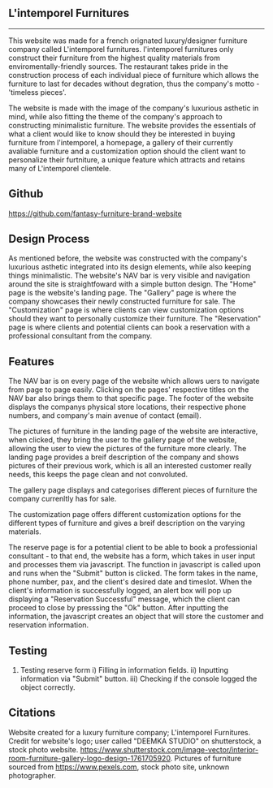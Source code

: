 
## L'intemporel Furnitures
--------------------------
This website was made for a french orignated luxury/designer furniture company called L'intemporel furnitures. 
l'intemporel furnitures only construct their furniture from the highest quality materials from enviromentally-friendly sources.
The restaurant takes pride in the construction process of each individual piece of furniture which allows the furniture to last for decades 
without degration, thus the company's motto - 'timeless pieces'.

The website is made with the image of the company's luxurious asthetic in mind, while also fitting the theme of the company's approach
to constructing minimalistic furniture. 
The website provides the essentials of what a client would like to know should they be interested in buying furniture from l'intemporel,
a homepage, a gallery of their currently avaliable furniture and a customization option should the client want to personalize their furtniture, a unique feature 
which attracts and retains many of  L'intemporel clientele.

Github
------

https://github.com/fantasy-furniture-brand-website


Design Process
--------------
As mentioned before, the website was constructed with the company's luxurious asthetic integrated into its design elements, while also keeping things minimalistic. The website's NAV bar is very visible and navigation around the site is straightfoward with a simple button design. 
The "Home" page is the website's landing page.
The "Gallery" page is where the company showcases their newly constructed furniture for sale.
The "Customization" page is where clients can view customization options should they want to personally customize their furniture.
The "Reservation" page is where clients and potential clients can book a reservation with a professional consultant from the company.

Features
--------
The NAV bar is on every page of the website which allows uers to navigate from page to page easily. Clicking on the pages' respective titles on the NAV bar also brings them to that specific page. The footer of the website displays the companys physical store locations, their respective phone numbers, and company's main avenue of contact (email).

The pictures of furniture in the landing page of the website are interactive, when clicked, they bring the user to the gallery page of the website, allowing the user to view the pictures of the furniture more clearly.
The landing page provides a breif description of the company and shows pictures of their previous work, which is all an interested customer really needs, this keeps the page clean and not convoluted.

The gallery page displays and categorises different pieces of furniture the company currenltly has for sale. 

The customization page offers different customization options for the different types of furniture and gives a breif description on the varying materials.

The reserve page is for a potential client to be able to book a professionial consultant - to that end, the website has a form, which takes in user input and processes them via javascript. The function in javascript is called upon and runs when the "Submit" button is clicked. The form takes in the name, phone number, pax, and the client's desired date and timeslot. When the client's information is successfully logged, an alert box will pop up displaying a "Reservation Successful" message, which the client can proceed to close by presssing the "Ok" button. After inputting the information, the javascript creates an object that will store the customer and reservation information. 

Testing
-------
1) Testing reserve form
i) Filling in information fields.
ii) Inputting information via "Submit" button.
iii) Checking if the console logged the object correctly.

Citations
---------
Website created for a luxury furniture company; L'intemporel Furnitures.
Credit for website's logo; user called "DEEMKA STUDIO" on shutterstock, a stock photo website.
https://www.shutterstock.com/image-vector/interior-room-furniture-gallery-logo-design-1761705920.
Pictures of furniture sourced from https://www.pexels.com, stock photo site, unknown photographer.






